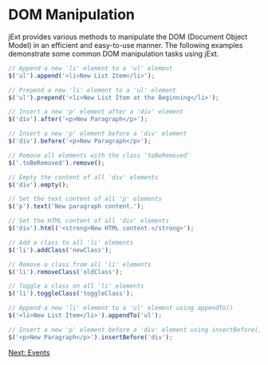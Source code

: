 # DOM Manipulation

jExt provides various methods to manipulate the DOM (Document Object Model) in an efficient and easy-to-use manner. 
The following examples demonstrate some common DOM manipulation tasks using jExt.

``` javascript
// Append a new 'li' element to a 'ul' element
$('ul').append('<li>New List Item</li>');

// Prepend a new 'li' element to a 'ul' element
$('ul').prepend('<li>New List Item at the Beginning</li>');

// Insert a new 'p' element after a 'div' element
$('div').after('<p>New Paragraph</p>');

// Insert a new 'p' element before a 'div' element
$('div').before('<p>New Paragraph</p>');

// Remove all elements with the class 'toBeRemoved'
$('.toBeRemoved').remove();

// Empty the content of all 'div' elements
$('div').empty();

// Set the text content of all 'p' elements
$('p').text('New paragraph content.');

// Set the HTML content of all 'div' elements
$('div').html('<strong>New HTML content.</strong>');

// Add a class to all 'li' elements
$('li').addClass('newClass');

// Remove a class from all 'li' elements
$('li').removeClass('oldClass');

// Toggle a class on all 'li' elements
$('li').toggleClass('toggleClass');

// Append a new 'li' element to a 'ul' element using appendTo()
$('<li>New List Item</li>').appendTo('ul');

// Insert a new 'p' element before a 'div' element using insertBefore()
$('<p>New Paragraph</p>').insertBefore('div');

```

[Next: Events](events.md)